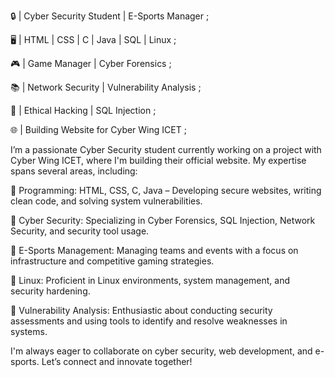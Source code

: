 🔒 | Cyber Security Student | E-Sports Manager ;

🖥️ | HTML | CSS | C | Java | SQL | Linux ;

🎮 | Game Manager | Cyber Forensics ;

📚 | Network Security | Vulnerability Analysis ;

🔧 | Ethical Hacking | SQL Injection ;

🌐 | Building Website for Cyber Wing ICET ;

I’m a passionate Cyber Security student currently working on a project with Cyber Wing ICET, where I'm building their official website. My expertise spans several areas, including:

🔹 Programming: HTML, CSS, C, Java – Developing secure websites, writing clean code, and solving system vulnerabilities.

🔹 Cyber Security: Specializing in Cyber Forensics, SQL Injection, Network Security, and security tool usage.

🔹 E-Sports Management: Managing teams and events with a focus on infrastructure and competitive gaming strategies.

🔹 Linux: Proficient in Linux environments, system management, and security hardening.

🔹 Vulnerability Analysis: Enthusiastic about conducting security assessments and using tools to identify and resolve weaknesses in systems.

I'm always eager to collaborate on cyber security, web development, and e-sports. Let’s connect and innovate together!

